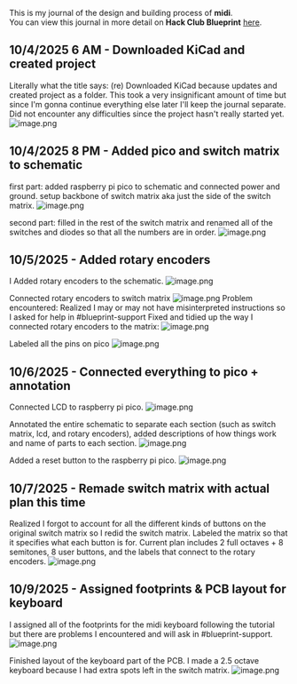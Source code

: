 <!--
  ===================    !!READ THIS NOTICE!!   ====================
  DO NOT edit this file manually. Your changes WILL BE OVERWRITTEN!
  This journal is auto generated and updated by Hack Club Blueprint.
  To edit this file, please edit your journal entries on Blueprint.
  ==================================================================
-->

This is my journal of the design and building process of **midi**.  
You can view this journal in more detail on **Hack Club Blueprint** [here](https://blueprint.hackclub.com/projects/51).


## 10/4/2025 6 AM - Downloaded KiCad and created project  

Literally what the title says: (re) Downloaded KiCad because updates and created project as a folder.
This took a very insignificant amount of time but since I'm gonna continue everything else later I'll keep the journal separate. 
Did not encounter any difficulties since the project hasn't really started yet. 
![image.png](https://blueprint.hackclub.com/user-attachments/blobs/redirect/eyJfcmFpbHMiOnsiZGF0YSI6Mjk2LCJwdXIiOiJibG9iX2lkIn19--ba0fd61814c659594c147dee68a3a928734e4f33/image.png)
  

## 10/4/2025 8 PM - Added pico and switch matrix to schematic  

first part:
added raspberry pi pico to schematic and connected power and ground. 
setup backbone of switch matrix aka just the side of the switch matrix. 
![image.png](https://blueprint.hackclub.com/user-attachments/blobs/redirect/eyJfcmFpbHMiOnsiZGF0YSI6MzM4LCJwdXIiOiJibG9iX2lkIn19--cba4e3e2b3d8fd39c3cafcf3d74c029e706b1bdc/image.png) 

second part:
filled in the rest of the switch matrix and renamed all of the switches and diodes so that all the numbers are in order. 
![image.png](https://blueprint.hackclub.com/user-attachments/blobs/redirect/eyJfcmFpbHMiOnsiZGF0YSI6NDExLCJwdXIiOiJibG9iX2lkIn19--a368cf3ab37e70f42ce09a8166ee224c1d33ff54/image.png)

  

## 10/5/2025 - Added rotary encoders  

I Added rotary encoders to the schematic. 
![image.png](https://blueprint.hackclub.com/user-attachments/blobs/redirect/eyJfcmFpbHMiOnsiZGF0YSI6NDg4LCJwdXIiOiJibG9iX2lkIn19--e74e6cea81a7ee3f7bb12c3a18a87afa1654217a/image.png)

Connected rotary encoders to switch matrix
![image.png](https://blueprint.hackclub.com/user-attachments/blobs/redirect/eyJfcmFpbHMiOnsiZGF0YSI6NDE1LCJwdXIiOiJibG9iX2lkIn19--a42c4a98978fcc044d5a27898c0db38dd0545eaa/image.png)
Problem encountered:
Realized I may or may not have misinterpreted instructions so I asked for help in #blueprint-support
Fixed and tidied up the way I connected rotary encoders to the matrix:
![image.png](https://blueprint.hackclub.com/user-attachments/blobs/redirect/eyJfcmFpbHMiOnsiZGF0YSI6NDc4LCJwdXIiOiJibG9iX2lkIn19--bb86e34bf2116a4e1e7d0b71bccbf79f72dda240/image.png)

Labeled all the pins on pico
![image.png](https://blueprint.hackclub.com/user-attachments/blobs/redirect/eyJfcmFpbHMiOnsiZGF0YSI6NDgxLCJwdXIiOiJibG9iX2lkIn19--8e3b0e185e5aa2604972b6a06dc1567aef7ded4d/image.png)  

## 10/6/2025 - Connected everything to pico + annotation  

Connected LCD to raspberry pi pico. 
![image.png](https://blueprint.hackclub.com/user-attachments/blobs/redirect/eyJfcmFpbHMiOnsiZGF0YSI6NDkwLCJwdXIiOiJibG9iX2lkIn19--72b3bfb9bd491bda446926f508a5016f31f5bf2b/image.png)

Annotated the entire schematic to separate each section (such as switch matrix, lcd, and rotary encoders), added descriptions of how things work and name of parts to each section. 
![image.png](https://blueprint.hackclub.com/user-attachments/blobs/redirect/eyJfcmFpbHMiOnsiZGF0YSI6Njc0LCJwdXIiOiJibG9iX2lkIn19--b7be258ef342ecd38b1090a8bbe94977ee764d03/image.png)

Added a reset button to the raspberry pi pico. 
![image.png](https://blueprint.hackclub.com/user-attachments/blobs/redirect/eyJfcmFpbHMiOnsiZGF0YSI6Njc1LCJwdXIiOiJibG9iX2lkIn19--582621cdbe4b9dcb94939090b176c2c31a79c117/image.png)  

## 10/7/2025 - Remade switch matrix with actual plan this time  

Realized I forgot to account for all the different kinds of buttons on the original switch matrix so I redid the switch matrix. Labeled the matrix so that it specifies what each button is for. Current plan includes 2 full octaves + 8 semitones, 8 user buttons, and the labels that connect to the rotary encoders. 
![image.png](https://blueprint.hackclub.com/user-attachments/blobs/redirect/eyJfcmFpbHMiOnsiZGF0YSI6OTcxLCJwdXIiOiJibG9iX2lkIn19--f8aeeb6495d8290fd0b63774d802ed983eb7297c/image.png)
  

## 10/9/2025 - Assigned footprints & PCB layout for keyboard  

I assigned all of the footprints for the midi keyboard following the tutorial but there are problems I encountered and will ask in #blueprint-support. 
![image.png](https://blueprint.hackclub.com/user-attachments/blobs/proxy/eyJfcmFpbHMiOnsiZGF0YSI6MTEwMCwicHVyIjoiYmxvYl9pZCJ9fQ==--c0fb619a95fd3b8c0e2d4b23147abf64d5f23930/image.png)

Finished layout of the keyboard part of the PCB. I made a 2.5 octave keyboard because I had extra spots left in the switch matrix. 
![image.png](https://blueprint.hackclub.com/user-attachments/blobs/proxy/eyJfcmFpbHMiOnsiZGF0YSI6MTI3OSwicHVyIjoiYmxvYl9pZCJ9fQ==--6febee414d7c258813afdca25408355fbb85104a/image.png)  

